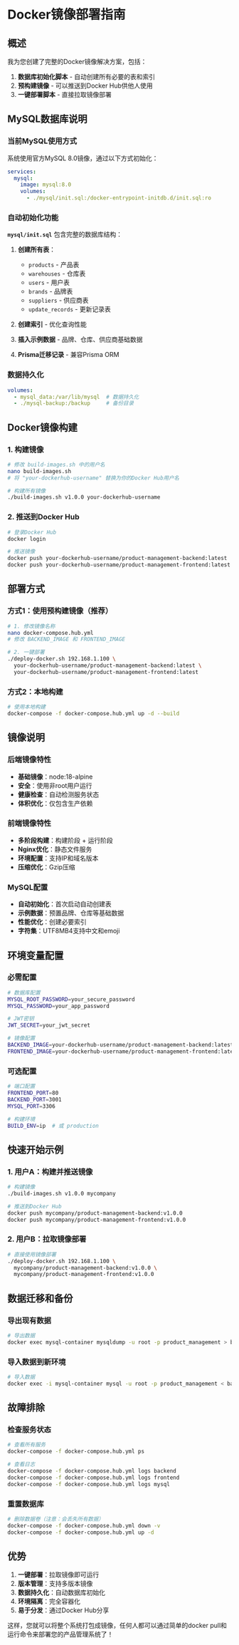 # Docker镜像部署指南

## 概述

我为您创建了完整的Docker镜像解决方案，包括：
1. **数据库初始化脚本** - 自动创建所有必要的表和索引
2. **预构建镜像** - 可以推送到Docker Hub供他人使用
3. **一键部署脚本** - 直接拉取镜像部署

## MySQL数据库说明

### 当前MySQL使用方式

系统使用官方MySQL 8.0镜像，通过以下方式初始化：

```yaml
services:
  mysql:
    image: mysql:8.0
    volumes:
      - ./mysql/init.sql:/docker-entrypoint-initdb.d/init.sql:ro
```

### 自动初始化功能

**`mysql/init.sql`** 包含完整的数据库结构：

1. **创建所有表**：
   - `products` - 产品表
   - `warehouses` - 仓库表
   - `users` - 用户表
   - `brands` - 品牌表
   - `suppliers` - 供应商表
   - `update_records` - 更新记录表

2. **创建索引** - 优化查询性能
3. **插入示例数据** - 品牌、仓库、供应商基础数据
4. **Prisma迁移记录** - 兼容Prisma ORM

### 数据持久化

```yaml
volumes:
  - mysql_data:/var/lib/mysql  # 数据持久化
  - ./mysql-backup:/backup     # 备份目录
```

## Docker镜像构建

### 1. 构建镜像

```bash
# 修改 build-images.sh 中的用户名
nano build-images.sh
# 将 "your-dockerhub-username" 替换为你的Docker Hub用户名

# 构建所有镜像
./build-images.sh v1.0.0 your-dockerhub-username
```

### 2. 推送到Docker Hub

```bash
# 登录Docker Hub
docker login

# 推送镜像
docker push your-dockerhub-username/product-management-backend:latest
docker push your-dockerhub-username/product-management-frontend:latest
```

## 部署方式

### 方式1：使用预构建镜像（推荐）

```bash
# 1. 修改镜像名称
nano docker-compose.hub.yml
# 修改 BACKEND_IMAGE 和 FRONTEND_IMAGE

# 2. 一键部署
./deploy-docker.sh 192.168.1.100 \
  your-dockerhub-username/product-management-backend:latest \
  your-dockerhub-username/product-management-frontend:latest
```

### 方式2：本地构建

```bash
# 使用本地构建
docker-compose -f docker-compose.hub.yml up -d --build
```

## 镜像说明

### 后端镜像特性
- **基础镜像**：node:18-alpine
- **安全**：使用非root用户运行
- **健康检查**：自动检测服务状态
- **体积优化**：仅包含生产依赖

### 前端镜像特性
- **多阶段构建**：构建阶段 + 运行阶段
- **Nginx优化**：静态文件服务
- **环境配置**：支持IP和域名版本
- **压缩优化**：Gzip压缩

### MySQL配置
- **自动初始化**：首次启动自动创建表
- **示例数据**：预置品牌、仓库等基础数据
- **性能优化**：创建必要索引
- **字符集**：UTF8MB4支持中文和emoji

## 环境变量配置

### 必需配置
```bash
# 数据库配置
MYSQL_ROOT_PASSWORD=your_secure_password
MYSQL_PASSWORD=your_app_password

# JWT密钥
JWT_SECRET=your_jwt_secret

# 镜像配置
BACKEND_IMAGE=your-dockerhub-username/product-management-backend:latest
FRONTEND_IMAGE=your-dockerhub-username/product-management-frontend:latest
```

### 可选配置
```bash
# 端口配置
FRONTEND_PORT=80
BACKEND_PORT=3001
MYSQL_PORT=3306

# 构建环境
BUILD_ENV=ip  # 或 production
```

## 快速开始示例

### 1. 用户A：构建并推送镜像
```bash
# 构建镜像
./build-images.sh v1.0.0 mycompany

# 推送到Docker Hub
docker push mycompany/product-management-backend:v1.0.0
docker push mycompany/product-management-frontend:v1.0.0
```

### 2. 用户B：拉取镜像部署
```bash
# 直接使用镜像部署
./deploy-docker.sh 192.168.1.100 \
  mycompany/product-management-backend:v1.0.0 \
  mycompany/product-management-frontend:v1.0.0
```

## 数据迁移和备份

### 导出现有数据
```bash
# 导出数据
docker exec mysql-container mysqldump -u root -p product_management > backup.sql
```

### 导入数据到新环境
```bash
# 导入数据
docker exec -i mysql-container mysql -u root -p product_management < backup.sql
```

## 故障排除

### 检查服务状态
```bash
# 查看所有服务
docker-compose -f docker-compose.hub.yml ps

# 查看日志
docker-compose -f docker-compose.hub.yml logs backend
docker-compose -f docker-compose.hub.yml logs frontend
docker-compose -f docker-compose.hub.yml logs mysql
```

### 重置数据库
```bash
# 删除数据卷（注意：会丢失所有数据）
docker-compose -f docker-compose.hub.yml down -v
docker-compose -f docker-compose.hub.yml up -d
```

## 优势

1. **一键部署**：拉取镜像即可运行
2. **版本管理**：支持多版本镜像
3. **数据持久化**：自动数据库初始化
4. **环境隔离**：完全容器化
5. **易于分发**：通过Docker Hub分享

这样，您就可以将整个系统打包成镜像，任何人都可以通过简单的docker pull和运行命令来部署您的产品管理系统了！